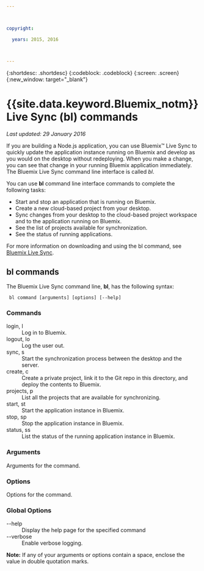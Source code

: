 ```yaml
---

 

copyright:

  years: 2015, 2016

 

---
```


{:shortdesc: .shortdesc}
{:codeblock: .codeblock}
{:screen: .screen}
{:new_window: target="_blank"}

# {{site.data.keyword.Bluemix_notm}} Live Sync (bl) commands

*Last updated: 29 January 2016*

If you are building a Node.js application, you can use Bluemix™ Live Sync to quickly update the application instance running on Bluemix and develop as you would on the desktop without redeploying. When you make a change, you can see that change in your running Bluemix application immediately. The Bluemix Live Sync command line interface is called *bl*.

You can use **bl** command line interface commands to complete the following tasks:

* Start and stop an application that is running on Bluemix.
* Create a new cloud-based project from your desktop.
* Sync changes from your desktop to the cloud-based project workspace and to the application running on Bluemix.
* See the list of projects available for synchronization.
* See the status of running applications.

For more information on downloading and using the bl command, see [Bluemix Live Sync](../develop/bluemixlive.html).

## bl commands

The Bluemix Live Sync command line, **bl**, has the following syntax:

``` bl command [arguments] [options] [--help]```

### Commands
<dl>
<dt>login, l</dt>
<dd>Log in to Bluemix.</dd>
<dt>logout, lo</dt>
<dd>Log the user out.</dd>
<dt>sync, s</dt>
<dd>Start the synchronization process between the desktop and the server.</dd>
<dt>create, c</dt>
<dd>Create a private project, link it to the Git repo in this directory, and deploy the contents to Bluemix.</dd>
<dt>projects, p</dt>
<dd>List all the projects that are available for synchronizing.</dd>
<dt>start, st</dt>
<dd>Start the application instance in Bluemix.</dd>
<dt>stop, sp</dt>
<dd>Stop the application instance in Bluemix.</dd>
<dt>status, ss</dt>
<dd>List the status of the running application instance in Bluemix.</dd>
</dl>

### Arguments
Arguments for the command.

### Options
Options for the command.

### Global Options
<dl>
<dt>--help</dt>
<dd>Display the help page for the specified command</dd>
<dt>--verbose</dt>
<dd>Enable verbose logging.</dd>
</dl>

**Note:** If any of your arguments or options contain a space, enclose the value in double quotation marks.
